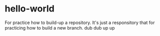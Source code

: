 # hello-world
For practice how to build-up a repository.
It's just a responsitory that for practicing how to build a new branch.
dub dub up up
